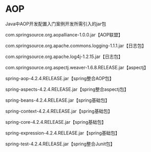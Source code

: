 # AOP
Java中AOP开发配置入门案例开发所需引入的jar包

com.springsource.org.aopalliance-1.0.0.jar【AOP联盟】

com.springsource.org.apache.commons.logging-1.1.1.jar【日志包】

com.springsource.org.apache.log4j-1.2.15.jar【日志包】

com.springsource.org.aspectj.weaver-1.6.8.RELEASE.jar【aspectj】

spring-aop-4.2.4.RELEASE.jar【spring整合AOP包】

spring-aspects-4.2.4.RELEASE.jar【spring整合aspectj包】

spring-beans-4.2.4.RELEASE.jar【spring基础包】

spring-context-4.2.4.RELEASE.jar【spring基础包】

spring-core-4.2.4.RELEASE.jar【spring基础包】

spring-expression-4.2.4.RELEASE.jar【spring基础包】

spring-test-4.2.4.RELEASE.jar【spring整合Junit包】
